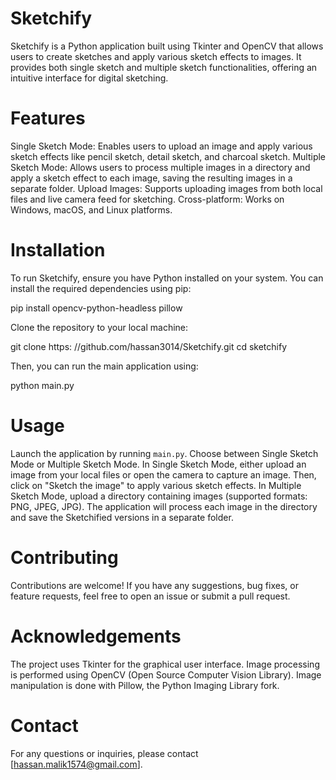 # Sketchify
Sketchify is a Python application built using Tkinter and OpenCV that allows users to create sketches and apply various sketch effects to images. It provides both single sketch and multiple sketch functionalities, offering an intuitive interface for digital sketching.

# Features
Single Sketch Mode: Enables users to upload an image and apply various sketch effects like pencil sketch, detail sketch, and charcoal sketch.
Multiple Sketch Mode: Allows users to process multiple images in a directory and apply a sketch effect to each image, saving the resulting images in a separate folder.
Upload Images: Supports uploading images from both local files and live camera feed for sketching.
Cross-platform: Works on Windows, macOS, and Linux platforms.

# Installation
To run Sketchify, ensure you have Python installed on your system. You can install the required dependencies using pip:

pip install opencv-python-headless pillow

Clone the repository to your local machine:

git clone https: //github.com/hassan3014/Sketchify.git cd sketchify

Then, you can run the main application using:

python main.py

# Usage
Launch the application by running `main.py`.
Choose between Single Sketch Mode or Multiple Sketch Mode.
In Single Sketch Mode, either upload an image from your local files or open the camera to capture an image. Then, click on "Sketch the image" to apply various sketch effects.
In Multiple Sketch Mode, upload a directory containing images (supported formats: PNG, JPEG, JPG). The application will process each image in the directory and save the Sketchified versions in a separate folder.

# Contributing
Contributions are welcome! If you have any suggestions, bug fixes, or feature requests, feel free to open an issue or submit a pull request.

# Acknowledgements
The project uses Tkinter for the graphical user interface.
Image processing is performed using OpenCV (Open Source Computer Vision Library).
Image manipulation is done with Pillow, the Python Imaging Library fork.

# Contact
For any questions or inquiries, please contact [hassan.malik1574@gmail.com].
